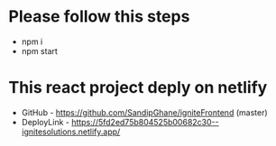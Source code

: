 # Please follow this steps
- npm i 
- npm start


# This react project deply on netlify
- GitHub - https://github.com/SandipGhane/igniteFrontend (master)
- DeployLink - https://5fd2ed75b804525b00682c30--ignitesolutions.netlify.app/
